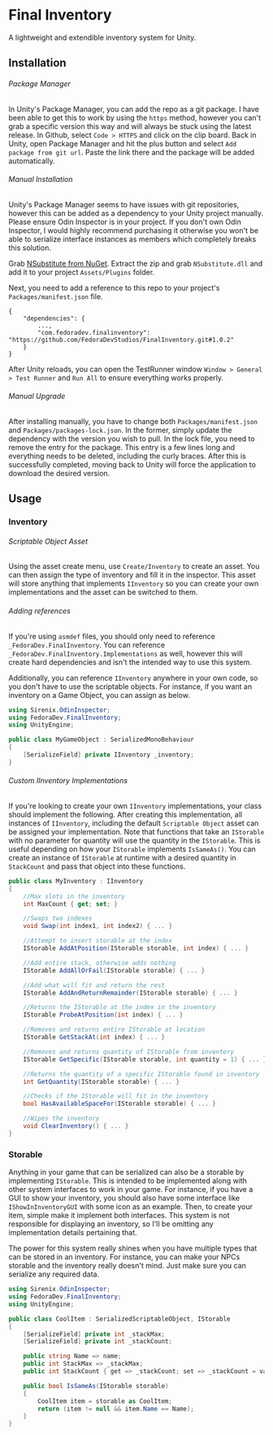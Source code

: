 # Final Inventory

A lightweight and extendible inventory system for Unity.

## Installation

###### Package Manager
In Unity's Package Manager, you can add the repo as a git package. I have been able to get this to work by using the `https` method, however you can't grab a specific version this way and will always be stuck using the latest release. In Github, select `Code > HTTPS` and click on the clip board. Back in Unity, open Package Manager and hit the plus button and select `Add package from git url`. Paste the link there and the package will be added automatically.

###### Manual Installation
Unity's Package Manager seems to have issues with git repositories, however this can be added as a dependency to your Unity project manually. Please ensure Odin Inspector is in your project. If you don't own Odin Inspector, I would highly recommend purchasing it otherwise you won't be able to serialize interface instances as members which completely breaks this solution.

Grab [NSubstitute from NuGet](https://www.nuget.org/packages/NSubstitute). Extract the zip and grab `NSubstitute.dll` and add it to your project `Assets/Plugins` folder.

Next, you need to add a reference to this repo to your project's `Packages/manifest.json` file.

```
{
	"dependencies": {
		...,
		"com.fedoradev.finalinventory": "https://github.com/FedoraDevStudios/FinalInventory.git#1.0.2"
	}
}
```

After Unity reloads, you can open the TestRunner window `Window > General > Test Runner` and `Run All` to ensure everything works properly.

###### Manual Upgrade
After installing manually, you have to change both `Packages/manifest.json` and `Packages/packages-lock.json`. In the former, simply update the dependency with the version you wish to pull. In the lock file, you need to remove the entry for the package. This entry is a few lines long and everything needs to be deleted, including the curly braces. After this is successfully completed, moving back to Unity will force the application to download the desired version.

## Usage
### Inventory
###### Scriptable Object Asset
Using the asset create menu, use `Create/Inventory` to create an asset. You can then assign the type of inventory and fill it in the inspector. This asset will store anything that implements `IInventory` so you can create your own implementations and the asset can be switched to them.

###### Adding references

If you're using `asmdef` files, you should only need to reference `_FedoraDev.FinalInventory`. You can reference `_FedoraDev.FinalInventory.Implementations` as well, however this will create hard dependencies and isn't the intended way to use this system.

Additionally, you can reference `IInventory` anywhere in your own code, so you don't have to use the scriptable objects. For instance, if you want an inventory on a Game Object, you can assign as below.

```c#
using Sirenix.OdinInspector;
using FedoraDev.FinalInventory;
using UnityEngine;

public class MyGameObject : SerializedMonoBehaviour
{
	[SerializeField] private IInventory _inventory;
}
```

###### Custom IInventory Implementations
If you're looking to create your own `IInventory` implementations, your class should implement the following. After creating this implementation, all instances of `IInventory`, including the default `Scriptable Object` asset can be assigned your implementation. Note that functions that take an `IStorable` with no parameter for quantity will use the quantity in the `IStorable`. This is useful depending on how your `IStorable` implements `IsSameAs()`. You can create an instance of `IStorable` at runtime with a desired quantity in `StackCount` and pass that object into these functions.

```c#
public class MyInventory : IInventory
{
	//Max slots in the inventory
	int MaxCount { get; set; }

	//Swaps two indexes
	void Swap(int index1, int index2) { ... }

	//Attempt to insert storable at the index
	IStorable AddAtPosition(IStorable storable, int index) { ... }

	//Add entire stack, otherwise adds nothing
	IStorable AddAllOrFail(IStorable storable) { ... }

	//Add what will fit and return the rest
	IStorable AddAndReturnRemainder(IStorable storable) { ... }

	//Returns the IStorable at the index in the inventory
	IStorable ProbeAtPosition(int index) { ... }

	//Removes and returns entire IStorable at location
	IStorable GetStackAt(int index) { ... }

	//Removes and returns quantity of IStorable from inventory
	IStorable GetSpecific(IStorable storable, int quantity = 1) { ... }

	//Returns the quantity of a specific IStorable found in inventory
	int GetQuantity(IStorable storable) { ... }

	//Checks if the IStorable will fit in the inventory
	bool HasAvailableSpaceFor(IStorable storable) { ... }

	//Wipes the inventory
	void ClearInventory() { ... }
}
```

### Storable
Anything in your game that can be serialized can also be a storable by implementing `IStorable`. This is intended to be implemented along with other system interfaces to work in your game. For instance, if you have a GUI to show your inventory, you should also have some interface like `IShowInInventoryGUI` with some icon as an example. Then, to create your item, simple make it implement both interfaces. This system is not responsible for displaying an inventory, so I'll be omitting any implementation details pertaining that.

The power for this system really shines when you have multiple types that can be stored in an inventory. For instance, you can make your NPCs storable and the inventory really doesn't mind. Just make sure you can serialize any required data.

```c#
using Sirenix.OdinInspector;
using FedoraDev.FinalInventory;
using UnityEngine;

public class CoolItem : SerializedScriptableObject, IStorable
{
	[SerializeField] private int _stackMax;
	[SerializeField] private int _stackCount;

	public string Name => name;
	public int StackMax => _stackMax;
	public int StackCount { get => _stackCount; set => _stackCount = value; }

	public bool IsSameAs(IStorable storable)
	{
		CoolItem item = storable as CoolItem;
		return (item != null && item.Name == Name);
	}
}
```
